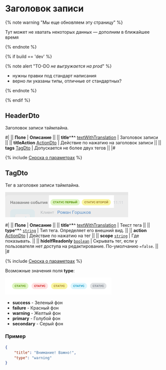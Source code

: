 # Заголовок записи

{% note warning "Мы еще обновляем эту страницу" %}

Тут может не хватать некоторых данных — дополним в ближайшее время

{% endnote %}

{% if build == 'dev' %}

{% note alert "TO-DO _не выгружается на prod_" %}

- нужны правки под стандарт написания
- верно ли указаны типы, отличные от стандартных?

{% endnote %}

{% endif %}

## HeaderDto

Заголовок записи таймлайна.

#|
|| **Поле** | **Описание** ||
|| **title^*^**
[textWithTranslation](./field-types.md) | Заголовок записи ||
|| **titleAction**
[ActionDto](./action.md) | Действие по нажатию на заголовок записи ||
|| **tags**
[TagDto](#tagdto) | Допускается не более двух тегов ||
|#

{% include [Сноска о параметрах](../../../../../_includes/required.md) %}

## TagDto

Тег в заголовке записи таймлайна.

![](./_images/TagDto_1.png)

#|
|| **Поле** | **Описание** ||
|| **title^*^**
[textWithTranslation](./field-types.md) | Текст тега ||
|| **type^*^**
[`string`](../../../../data-types.md) | Тип тега. Определяет его внешний вид. ||
|| **action**
[ActionDto](./action.md) | Действие по нажатию на тег ||
|| **scope**
[`string`](../../../../data-types.md) | Где показывать. ||
|| **hideIfReadonly**
[`boolean`](../../../../data-types.md) | Скрывать тег, если у пользователя нет доступа на редактирование. По-умолчанию `=false`. ||
|#

{% include [Сноска о параметрах](../../../../../_includes/required.md) %}

Возможные значения поля **type**:

![](./_images/TagDto_2.png)

- **success** - Зеленый фон
- **failure** - Красный фон
- **warning** - Желтый фон
- **primary** - Голубой фон
- **secondary** - Серый фон

### Пример

```json
{
    "title": "Внимание! Важно!",
    "type": "warning"
}
```